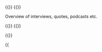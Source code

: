 ---
---

{{<container>}}
{{<row>}}

<p>Overview of interviews, quotes, podcasts etc.</p>
{{</row>}}
{{</container>}}

{{<container>}}

<!-- 2025 -->
{{<title title="2025">}}

<!-- BinnenlandsBestuur -->
{{<banner img="/images/interviews-podcasts/20250827 BinnenlandsBestuur.png" >}}
**Interview BinnenlandsBestuur**

Dutch government says it barely uses high-risk AI [[link](https://www.binnenlandsbestuur.nl/digitaal/rijk-zegt-nauwelijks-hoog-risico-ai-te-gebruiken)]

27-08-2025
{{</banner>}}

<!-- Trouw interview -->
{{<banner img="/images/interviews-podcasts/20250606 MITTechnologyReview.png" >}}
**Quote MIT Technology Review**

'Inside Amsterdam’s high-stakes experiment to create fair welfare AI' [[link](https://www.technologyreview.com/2025/06/11/1118233/amsterdam-fair-welfare-ai-discriminatory-algorithms-failure/)]

06-06-2025
{{</banner>}}


<!-- 2024 -->
{{<title title="2024">}}

<!-- Volkskrant interview -->
{{<banner img="/images/interviews-podcasts/20240523 Volkskrant.png" >}}
**Interview de Volkskrant**

'Not the algorithm is the bogeyman, it's how people choose way people use it' [[link](https://www.volkskrant.nl/binnenland/wiskundige-jurriaan-parie-niet-het-algoritme-is-de-boeman-maar-de-manier-waarop-mensen-het-gebruiken~bca4caa8/)]

23-05-2024
{{</banner>}}

<!-- CvRM interview -->
{{<banner img="/images/interviews-podcasts/20240425 ARTE.jpeg" >}}
**Interview ARTE**

'Jurriaan, KI-Prüfer aus den Niederlanden | ARTE.tv Documentary' [[link](https://www.youtube.com/watch?v=mgq9JgDF3Y8)]

25-04-2024
{{</banner>}}

<!-- CvRM interview -->
{{<banner img="/images/interviews-podcasts/20240328 CvRM.png" >}}
**Interview The Netherlands Institute for Human Rights**

'Risk detection profiling can cross boundaries, but the alternatives are not necessarily better' [[link](https://www.mensenrechten.nl/actueel/toegelicht/interviews/2024/opsporingsalgoritmes-kunnen-over-de-schreef-gaan-maar-alternatieven-zijn-niet-per-se-beter)]

28-08-2024
{{</banner>}}


{{</container>}}

{{<container>}}

{{<title title="2023">}}

<!-- Euractiv -->
{{<banner img="/images/interviews-podcasts/20231201 Euractiv.webp" >}}
**Podcast 'The Tech Brief' Euractiv**

'Algorithm audits in the Digital Services Act' [[link](https://www.euractiv.com/section/digital/podcast/algorithm-audits-in-the-digital-services-act/)]

01-12-2023
{{</banner>}}

<!-- EAISF -->
{{<banner img="/images/interviews-podcasts/20231128 EAISF.png" >}}
**Interview European AI & Society Fund**

'Defining responsible AI is up to all of us' [[link](https://europeanaifund.org/newspublications/interview-with-jurriaan-parie-samaa-mohammad-and-arien-voogt-from-algorithm-audit-defining-responsible-ai-is-up-to-all-of-us/)]

28-11-2023
{{</banner>}}

<!-- EAISF -->
{{<banner img="/images/interviews-podcasts/20230712 Jack Parrock.jpg" >}}
**Podcast Jack Parrock live**

'What even is an algorithm and how is the EU trying to manage them?' [[link](https://www.youtube.com/watch?v=Nkgx_wFP7eo)]

12-07-2023
{{</banner>}}

{{</container>}}

{{<container>}}

{{<title title="2021">}}

<!-- POM -->
{{<banner img="/images/interviews-podcasts/20210430 POM.webp" >}}
**Podcast POM**

'Moral voids and productivity funnel' [[link](https://www.google.com/url?sa=t&source=web&rct=j&opi=89978449&url=https://open.spotify.com/episode/6fw8cD3d4GPAXaWPO3n4Wk&ved=2ahUKEwi9juLwzsGLAxWB9rsIHdsMK7kQFnoECCYQAQ&usg=AOvVaw1au98FvDJs5BIa0oCpgQsy)]

30-04-2021
{{</banner>}}

<!-- NRC -->
{{<banner img="/images/interviews-podcasts/20210426 NRC.png" >}}
**Interview NRC**

'How powerful is your click?' [[link](https://www.nrc.nl/nieuws/2021/04/26/hoe-machtig-is-uw-klik-a4041334)]

26-04-2021
{{</banner>}}

{{</container>}}
